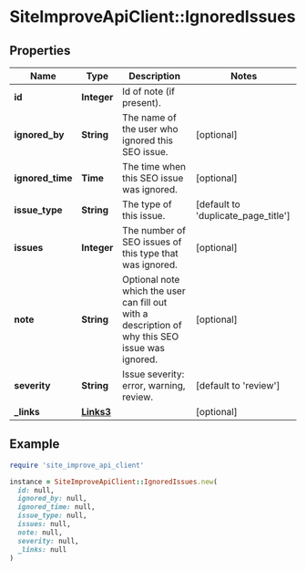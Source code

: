 # SiteImproveApiClient::IgnoredIssues

## Properties

| Name | Type | Description | Notes |
| ---- | ---- | ----------- | ----- |
| **id** | **Integer** | Id of note (if present). |  |
| **ignored_by** | **String** | The name of the user who ignored this SEO issue. | [optional] |
| **ignored_time** | **Time** | The time when this SEO issue was ignored. | [optional] |
| **issue_type** | **String** | The type of this issue. | [default to &#39;duplicate_page_title&#39;] |
| **issues** | **Integer** | The number of SEO issues of this type that was ignored. | [optional] |
| **note** | **String** | Optional note which the user can fill out with a description of why this SEO issue was ignored. | [optional] |
| **severity** | **String** | Issue severity: error, warning, review. | [default to &#39;review&#39;] |
| **_links** | [**Links3**](Links3.md) |  | [optional] |

## Example

```ruby
require 'site_improve_api_client'

instance = SiteImproveApiClient::IgnoredIssues.new(
  id: null,
  ignored_by: null,
  ignored_time: null,
  issue_type: null,
  issues: null,
  note: null,
  severity: null,
  _links: null
)
```

